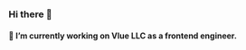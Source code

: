 ### Hi there 👋
#### 🔭 I’m currently working on Vlue LLC as a frontend engineer.

<!--
**KhozmoS/khozmos** is a ✨ _special_ ✨ repository because its `README.md` (this file) appears on your GitHub profile.
🔭 I’m currently working on Vlue LLC as a front end engineer
- 🌱 I’m currently learning ...
- 👯 I’m looking to collaborate on ...
- 🤔 I’m looking for help with ...
- 💬 Ask me about ...
- 📫 How to reach me: ...
- 😄 Pronouns: ...
- ⚡ Fun fact: ...
-->
